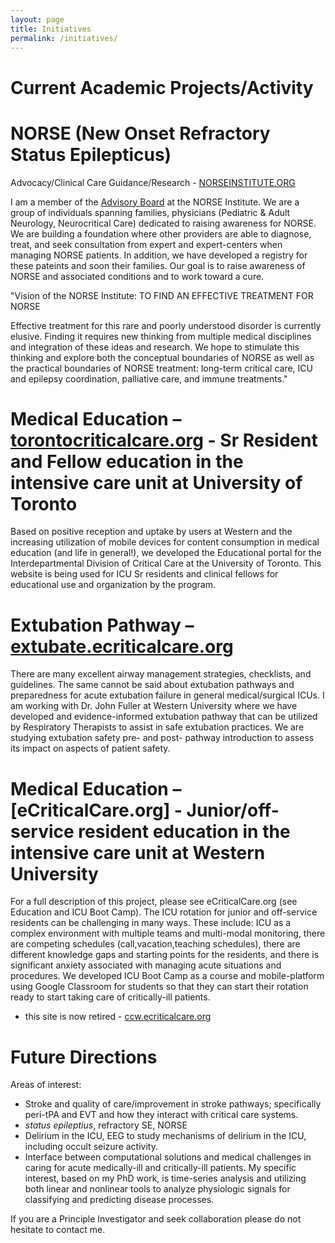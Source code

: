 ```yaml
---
layout: page
title: Initiatives
permalink: /initiatives/
---
```


# Current Academic Projects/Activity

# NORSE (New Onset Refractory Status Epilepticus)

Advocacy/Clinical Care Guidance/Research - [NORSEINSTITUTE.ORG](http://norseinstitute.org)

I am a member of the [Advisory Board](http://www.norseinstitute.org/medical-advisory-board/) at the NORSE Institute. We are a group of individuals spanning families, physicians (Pediatric & Adult Neurology, Neurocritical Care) dedicated to raising awareness for NORSE. We are building a foundation where other providers are able to diagnose, treat, and seek consultation from expert and expert-centers when managing NORSE patients. In addition, we have developed a registry for these pateints and soon their families. Our goal is to raise awareness of NORSE and associated conditions and to work toward a cure.

"Vision of the NORSE Institute: TO FIND AN EFFECTIVE TREATMENT FOR NORSE

Effective treatment for this rare and poorly understood disorder is currently elusive. Finding it requires new thinking from multiple medical disciplines and integration of these ideas and research. We hope to stimulate this thinking and explore both the conceptual boundaries of NORSE as well as the practical boundaries of NORSE treatment: long-term critical care, ICU and epilepsy coordination, palliative care, and immune treatments."

# Medical Education – [torontocriticalcare.org](http://torontocriticalcare.org) - Sr Resident and Fellow education in the intensive care unit at University of Toronto

Based on positive reception and uptake by users at Western and the increasing utilization of mobile devices for content consumption in medical education (and life in general!), we developed the Educational portal for the Interdepartmental Division of Critical Care at the University of Toronto. This website is being used for ICU Sr residents and clinical fellows for educational use and organization by the program.

# Extubation Pathway – [extubate.ecriticalcare.org](http://extubate.ecriticalcare.org)

There are many excellent airway management strategies, checklists, and guidelines. The same cannot be said about extubation pathways and preparedness for acute extubation failure in general medical/surgical ICUs. I am working with Dr. John Fuller at Western University where we have developed and evidence-informed extubation pathway that can be utilized by Respiratory Therapists to assist in safe extubation practices. We are studying extubation safety pre- and post- pathway introduction to assess its impact on aspects of patient safety.

# Medical Education – [eCriticalCare.org] - Junior/off-service resident education in the intensive care unit at Western University

For a full description of this project, please see eCriticalCare.org (see Education and ICU Boot Camp).
The ICU rotation for junior and off-service residents can be challenging in many ways. These include: ICU as a complex environment with multiple teams and multi-modal monitoring, there are competing schedules (call,vacation,teaching schedules), there are different knowledge gaps and starting points for the residents, and there is significant anxiety associated with managing acute situations and procedures.
We developed ICU Boot Camp as a course and mobile-platform using Google Classroom for students so that they can start their rotation ready to start taking care of critically-ill patients.
* this site is now retired - [ccw.ecriticalcare.org](http://ccw.ecriticalcare.org/)

# Future Directions

Areas of interest:

* Stroke and quality of care/improvement in stroke pathways; specifically peri-tPA and EVT and how they interact with critical care systems.
* *status epileptius*, refractory SE, NORSE
* Delirium in the ICU, EEG to study mechanisms of delirium in the ICU, including occult seizure activity.
* Interface between computational solutions and medical challenges in caring for acute medically-ill and critically-ill patients. My specific interest, based on my PhD work, is time-series analysis and utilizing both linear and nonlinear tools to analyze physiologic signals for classifying and predicting disease processes.

If you are a Principle Investigator and seek collaboration please do not hesitate to contact me.

[ecriticalcare]:http://ecriticalcare.org
[extubate]:http://extubate.ecriticalcare.org
[norse]:http://norseinstitute.org
